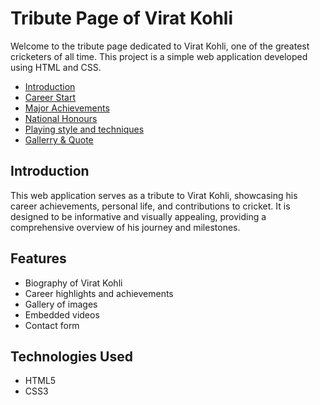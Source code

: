 # Tribute Page of Virat Kohli

Welcome to the tribute page dedicated to Virat Kohli, one of the greatest cricketers of all time. This project is a simple web application developed using HTML and CSS.

- [Introduction](#introduction)
- [Career Start](#Career-Start)
- [Major Achievements](#Major-Achievements)
- [National Honours](#National-Honours)
- [Playing style and techniques](#Playing-style-and-techniques)
- [Gallerry & Quote](#Gallerry-&-Quote)

## Introduction

This web application serves as a tribute to Virat Kohli, showcasing his career achievements, personal life, and contributions to cricket. It is designed to be informative and visually appealing, providing a comprehensive overview of his journey and milestones.

## Features

- Biography of Virat Kohli
- Career highlights and achievements
- Gallery of images
- Embedded videos
- Contact form

## Technologies Used


- HTML5
- CSS3

